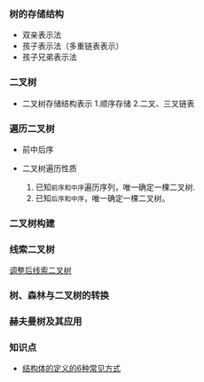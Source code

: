 ### 树的存储结构
* 双亲表示法
* 孩子表示法（多重链表表示）
* 孩子兄弟表示法

### 二叉树
* 二叉树存储结构表示
    1.顺序存储
    2.二叉、三叉链表

### 遍历二叉树
 * 前中后序
 * 二叉树遍历性质
    
    1. 已知`前序和中序`遍历序列，唯一确定一棵二叉树.
    2. 已知`后序和中序`，唯一确定一棵二叉树。
### 二叉树构建


### 线索二叉树
   
   [调整后线索二叉树](/Images/)

### 树、森林与二叉树的转换

### 赫夫曼树及其应用



### 知识点

 * [结构体的定义的6种常见方式](https://blog.csdn.net/ly666888555/article/details/52206973)

